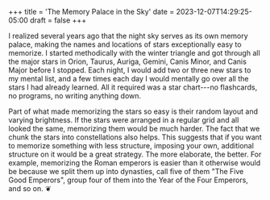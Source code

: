 +++
title = 'The Memory Palace in the Sky'
date = 2023-12-07T14:29:25-05:00
draft = false
+++

I realized several years ago that the night sky serves as its own memory palace, making the names and locations of stars exceptionally easy to memorize. I started methodically with the winter triangle and got through all the major stars in Orion, Taurus, Auriga, Gemini, Canis Minor, and Canis Major before I stopped. Each night, I would add two or three new stars to my mental list, and a few times each day I would mentally go over all the stars I had already learned. All it required was a star chart---no flashcards, no programs, no writing anything down.

Part of what made memorizing the stars so easy is their random layout and varying brightness. If the stars were arranged in a regular grid and all looked the same, memorizing them would be much harder. The fact that we chunk the stars into constellations also helps. This suggests that if you want to memorize something with less structure, imposing your own, additional structure on it would be a great strategy. The more elaborate, the better. For example, memorizing the Roman emperors is easier than it otherwise would be because we split them up into dynasties, call five of them "The Five Good Emperors", group four of them into the Year of the Four Emperors, and so on. &#x2766;
